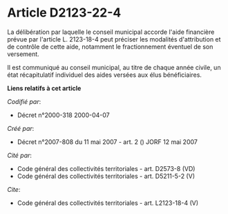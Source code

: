 # Article D2123-22-4

La délibération par laquelle le conseil municipal accorde l'aide financière prévue par l'article L. 2123-18-4 peut préciser
les modalités d'attribution et de contrôle de cette aide, notamment le fractionnement éventuel de son versement. 

Il est communiqué au conseil municipal, au titre de chaque année civile, un état récapitulatif individuel des aides versées
aux élus bénéficiaires.

**Liens relatifs à cet article**

_Codifié par_:

  - Décret n°2000-318 2000-04-07

_Créé par_:

  - Décret n°2007-808 du 11 mai 2007 - art. 2 () JORF 12 mai 2007

_Cité par_:

  - Code général des collectivités territoriales - art. D2573-8 (VD)
  - Code général des collectivités territoriales - art. D5211-5-2 (V)

_Cite_:

  - Code général des collectivités territoriales - art. L2123-18-4 (V)
